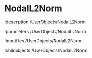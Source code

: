 <!-- MOOSE Documentation Stub: Remove this when content is added. -->

# NodalL2Norm
!description /UserObjects/NodalL2Norm

!parameters /UserObjects/NodalL2Norm

!inputfiles /UserObjects/NodalL2Norm

!childobjects /UserObjects/NodalL2Norm
